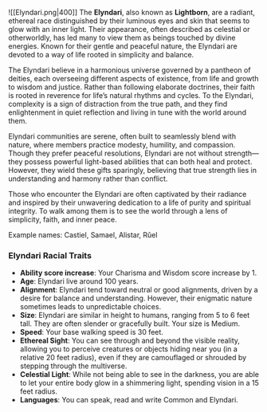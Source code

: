 ![[Elyndari.png|400]]
The **Elyndari**, also known as **Lightborn**, are a radiant, ethereal race distinguished by their luminous eyes and skin that seems to glow with an inner light. Their appearance, often described as celestial or otherworldly, has led many to view them as beings touched by divine energies. Known for their gentle and peaceful nature, the Elyndari are devoted to a way of life rooted in simplicity and balance.

The Elyndari believe in a harmonious universe governed by a pantheon of deities, each overseeing different aspects of existence, from life and growth to wisdom and justice. Rather than following elaborate doctrines, their faith is rooted in reverence for life’s natural rhythms and cycles. To the Elyndari, complexity is a sign of distraction from the true path, and they find enlightenment in quiet reflection and living in tune with the world around them.

Elyndari communities are serene, often built to seamlessly blend with nature, where members practice modesty, humility, and compassion. Though they prefer peaceful resolutions, Elyndari are not without strength—they possess powerful light-based abilities that can both heal and protect. However, they wield these gifts sparingly, believing that true strength lies in understanding and harmony rather than conflict.

Those who encounter the Elyndari are often captivated by their radiance and inspired by their unwavering dedication to a life of purity and spiritual integrity. To walk among them is to see the world through a lens of simplicity, faith, and inner peace.


Example names: Castiel, Samael, Alistar, Rûel


### Elyndari Racial Traits
- **Ability score increase**: Your Charisma and Wisdom score increase by 1. 
- **Age**: Elyndari live around 100 years. 
- **Alignment**: Elyndari tend toward neutral or good alignments, driven by a desire for balance and understanding. However, their enigmatic nature sometimes leads to unpredictable choices.
- **Size**: Elyndari are similar in height to humans, ranging from 5 to 6 feet tall. They are often slender or gracefully built. Your size is Medium.
- **Speed**: Your base walking speed is 30 feet.
- **Ethereal Sight**: You can see through and beyond the visible reality, allowing you to perceive creatures or objects hiding near you (in a relative 20 feet radius), even if they are camouflaged or shrouded by stepping through the multiverse.
- **Celestial Light**: While not being able to see in the darkness, you are able to let your entire body glow in a shimmering light, spending vision in a 15 feet radius.
- **Languages**: You can speak, read and write Common and Elyndari.